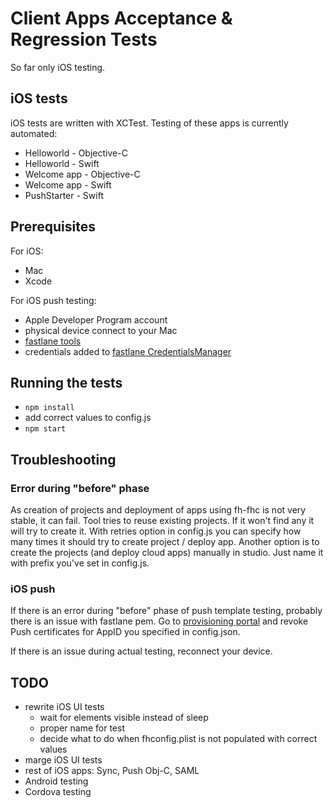 # Client Apps Acceptance & Regression Tests

So far only iOS testing.

## iOS tests

iOS tests are written with XCTest. Testing of these apps is currently automated:
* Helloworld - Objective-C
* Helloworld - Swift
* Welcome app - Objective-C
* Welcome app - Swift
* PushStarter - Swift

## Prerequisites

For iOS:
* Mac
* Xcode

For iOS push testing:
* Apple Developer Program account
* physical device connect to your Mac
* [fastlane tools](https://github.com/fastlane/fastlane)
* credentials added to [fastlane CredentialsManager](https://github.com/fastlane/fastlane/tree/master/credentials_manager)

## Running the tests

* `npm install`
* add correct values to config.js
* `npm start`

## Troubleshooting

### Error during "before" phase

As creation of projects and deployment of apps using fh-fhc is not very stable, it can fail. Tool tries to reuse existing projects. If it won't find any it will try to create it. With retries option in config.js you can specify how many times it should try to create project / deploy app. Another option is to create the projects (and deploy cloud apps) manually in studio. Just name it with prefix you've set in config.js.

### iOS push

If there is an error during "before" phase of push template testing, probably there is an issue with fastlane pem. Go to [provisioning portal](https://developer.apple.com/account/overview.action) and revoke Push certificates for AppID you specified in config.json.

If there is an issue during actual testing, reconnect your device.

## TODO

* rewrite iOS UI tests
  * wait for elements visible instead of sleep
  * proper name for test
  * decide what to do when fhconfig.plist is not populated with correct values
* marge iOS UI tests
* rest of iOS apps: Sync, Push Obj-C, SAML
* Android testing
* Cordova testing
